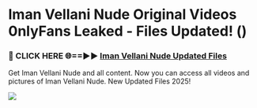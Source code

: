 # Iman Vellani Nude Original Videos 0nlyFans Leaked - Files Updated! ()

<h3>🔴 CLICK HERE 🌐==►► <a href="https://tinyurl.com/2p9ay9w9" rel="nofollow">Iman Vellani Nude Updated Files</a></h3>

Get Iman Vellani Nude and all content. Now you can access all videos and pictures of Iman Vellani Nude. New Updated Files 2025!

[![](https://i.imgur.com/KQgVmj3.gif)](https://tinyurl.com/2p9ay9w9)
